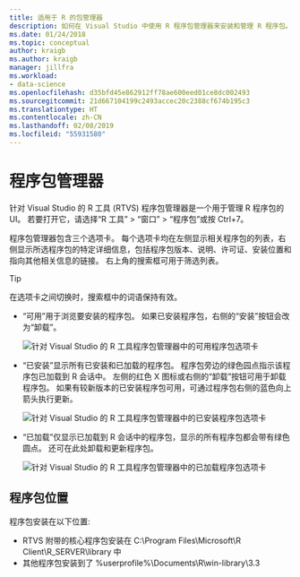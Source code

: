 ```yaml
---
title: 适用于 R 的包管理器
description: 如何在 Visual Studio 中使用 R 程序包管理器来安装和管理 R 程序包。
ms.date: 01/24/2018
ms.topic: conceptual
author: kraigb
ms.author: kraigb
manager: jillfra
ms.workload:
- data-science
ms.openlocfilehash: d35bfd45e862912ff78ae600eed01ce8dc002493
ms.sourcegitcommit: 21d667104199c2493accec20c2388cf674b195c3
ms.translationtype: HT
ms.contentlocale: zh-CN
ms.lasthandoff: 02/08/2019
ms.locfileid: "55931580"
---
```

# <a name="package-manager"></a>程序包管理器

针对 Visual Studio 的 R 工具 (RTVS) 程序包管理器是一个用于管理 R 程序包的UI。 若要打开它，请选择“R 工具” > “窗口” > “程序包”或按 Ctrl+7。

程序包管理器包含三个选项卡。 每个选项卡均在左侧显示相关程序包的列表，右侧显示所选程序包的特定详细信息，包括程序包版本、说明、许可证、安装位置和指向其他相关信息的链接。 右上角的搜索框可用于筛选列表。

> [!Tip]
> 在选项卡之间切换时，搜索框中的词语保持有效。

- “可用”用于浏览要安装的程序包。 如果已安装程序包，右侧的“安装”按钮会改为“卸载”。

    ![针对 Visual Studio 的 R 工具程序包管理器中的可用程序包选项卡](media/package-manager-available.png)

- “已安装”显示所有已安装和已加载的程序包。 程序包旁边的绿色园点指示该程序包已加载到 R 会话中。 左侧的红色 X 图标或右侧的“卸载”按钮可用于卸载程序包。 如果有较新版本的已安装程序包可用，可通过程序包右侧的蓝色向上箭头执行更新。

    ![针对 Visual Studio 的 R 工具程序包管理器中的已安装程序包选项卡](media/package-manager-installed.png)

- “已加载”仅显示已加载到 R 会话中的程序包，显示的所有程序包都会带有绿色圆点。 还可在此处卸载和更新程序包。

    ![针对 Visual Studio 的 R 工具程序包管理器中的已加载程序包选项卡](media/package-manager-loaded.png)

## <a name="package-locations"></a>程序包位置

程序包安装在以下位置:

- RTVS 附带的核心程序包安装在 C:\Program Files\Microsoft\R Client\R_SERVER\library 中
- 其他程序包安装到了 %userprofile%\Documents\R\win-library\3.3
